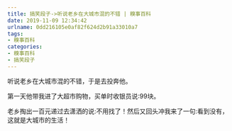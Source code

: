 ```yaml
---
title: 搞笑段子->听说老乡在大城市混的不错 | 糗事百科
date: 2019-11-09 12:34:42
urlname: 0dd216105e0af82f624d2b91a33010a7
tags: 
- 糗事百科
categories:
- 糗事百科
- 搞笑段子
---
```

听说老乡在大城市混的不错，于是去投奔他。

第一天他带我进了大超市购物，买单时收银员说:99块。

老乡掏出一百元递过去潇洒的说:不用找了！然后又回头冲我来了一句:看到没有，这就是大城市的生活！


